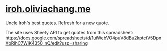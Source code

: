 # [iroh.oliviachang.me](https://iroh.oliviachang.me)
Uncle Iroh's best quotes. Refresh for a new quote.

The site uses Sheety API to get quotes from this spreadsheet: https://docs.google.com/spreadsheets/d/1uiWebVO4puV8dBu2kptctV5DpnXbRihC7WIK4350_nQ/edit?usp=sharing
